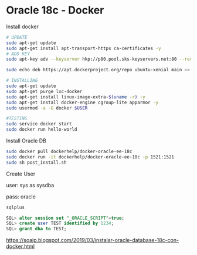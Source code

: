 # Oracle 18c - Docker

Install docker

```bash
# UPDATE
sudo apt-get update
sudo apt-get install apt-transport-https ca-certificates -y
# ADD KEY
sudo apt-key adv --keyserver hkp://p80.pool.sks-keyservers.net:80 --recv-keys 58118E89F3A912897C070ADBF76221572C52609D

sudo echo deb https://apt.dockerproject.org/repo ubuntu-xenial main >> /etc/apt/sources.list.d/docker.list

# INSTALLING
sudo apt-get update
sudo apt-get purge lxc-docker
sudo apt-get install linux-image-extra-$(uname -r) -y
sudo apt-get install docker-engine cgroup-lite apparmor -y
sudo usermod -a -G docker $USER

#TESTING
sudo service docker start
sudo docker run hello-world
```

Install Oracle DB

```bash
sudo docker pull dockerhelp/docker-oracle-ee-18c
sudo docker run -it dockerhelp/docker-oracle-ee-18c -p 1521:1521 
sudo sh post_install.sh
```

Create User

user: sys as sysdba

pass: oracle

```bash
sqlplus
```

```sql
SQL> alter session set "_ORACLE_SCRIPT"=true;
SQL> create user TEST identified by 1234;
SQL> grant dba to TEST;
```

https://soajp.blogspot.com/2019/03/instalar-oracle-database-18c-con-docker.html
